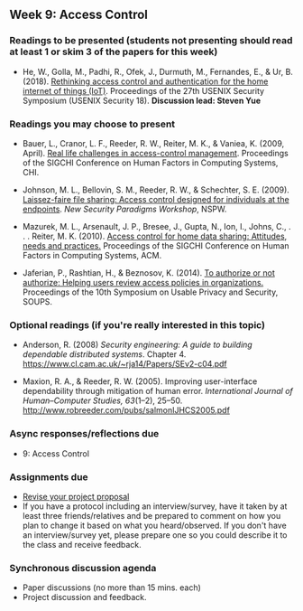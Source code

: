 ## Week 9: Access Control

### Readings to be presented (students not presenting should read at least 1 or skim 3 of the papers for this week) 

- He, W., Golla, M., Padhi, R., Ofek, J., Durmuth, M., Fernandes, E., & Ur, B. (2018). [Rethinking access control and authentication for the home internet of things (IoT)](https://www.blaseur.com/papers/usenixsec18.pdf). Proceedings of the 27th USENIX Security Symposium (USENIX Security 18).  **Discussion lead: Steven Yue**

### Readings you may choose to present

- Bauer, L., Cranor, L. F., Reeder, R. W., Reiter, M. K., & Vaniea, K. (2009, April). [Real life challenges in access-control management](https://users.ece.cmu.edu/~lbauer/papers/2009/chi09-management.pdf). Proceedings of the SIGCHI Conference on Human Factors in Computing Systems, CHI.

- Johnson, M. L., Bellovin, S. M., Reeder, R. W., & Schechter, S. E. (2009). [Laissez-faire file sharing: Access control designed for individuals at the endpoints](https://academiccommons.columbia.edu/doi/10.7916/D8D79J6W/download). *New Security Paradigms Workshop*, NSPW.    

- Mazurek, M. L., Arsenault, J. P., Bresee, J., Gupta, N., Ion, I., Johns, C., . . . Reiter, M. K. (2010). [Access control for home data sharing: Attitudes, needs and practices.](https://users.ece.cmu.edu/~lbauer/papers/2010/chi2010-home-access-control.pdf) Proceedings of the SIGCHI Conference on Human Factors in Computing Systems, ACM. 

- Jaferian, P., Rashtian, H., & Beznosov, K. (2014). [To authorize or not authorize: Helping users review access policies in organizations.](https://www.usenix.org/system/files/conference/soups2014/soups14-paper-jaferian.pdf) Proceedings of the 10th Symposium on Usable Privacy and Security, SOUPS.


### Optional readings (if you're really interested in this topic)

- Anderson, R. (2008) *Security engineering: A guide to building dependable distributed systems*. Chapter 4. https://www.cl.cam.ac.uk/~rja14/Papers/SEv2-c04.pdf

- Maxion, R. A., & Reeder, R. W. (2005). Improving user-interface dependability through mitigation of human error. *International Journal of Human–Computer Studies, 63*(1–2), 25–50. http://www.robreeder.com/pubs/salmonIJHCS2005.pdf

### Async responses/reflections due

  - 9: Access Control

### Assignments due

- [Revise your project proposal](../project/README.md#week-9-before-the-live-session)
- If you have a protocol including an interview/survey, have it taken by at least three friends/relatives and be prepared to comment on how you plan to change it based on what you heard/observed. If you don't have an interview/survey yet, please prepare one so you could describe it to the class and receive feedback.


### Synchronous discussion agenda
- Paper discussions (no more than 15 mins. each)
- Project discussion and feedback.
